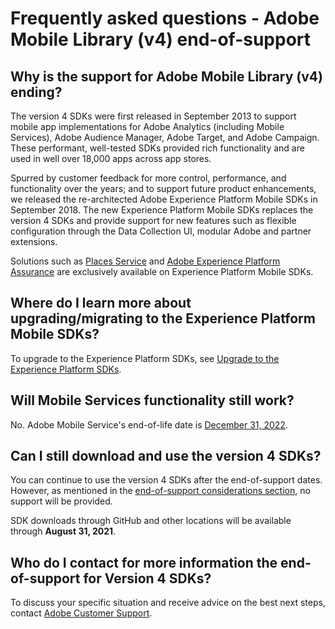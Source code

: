 # Frequently asked questions - Adobe Mobile Library (v4) end-of-support

## Why is the support for Adobe Mobile Library (v4) ending?

The version 4 SDKs were first released in September 2013 to support mobile app implementations for Adobe Analytics (including Mobile Services), Adobe Audience Manager, Adobe Target, and Adobe Campaign. These performant, well-tested SDKs provided rich functionality and are used in well over 18,000 apps across app stores.

Spurred by customer feedback for more control, performance, and functionality over the years; and to support future product enhancements, we released the re-architected Adobe Experience Platform Mobile SDKs in September 2018. The new Experience Platform Mobile SDKs replaces the version 4 SDKs and provide support for new features such as flexible configuration through the Data Collection UI, modular Adobe and partner extensions.

Solutions such as [Places Service](https://experienceleague.adobe.com/docs/places/using/home.html) and [Adobe Experience Platform Assurance](https://experienceleague.adobe.com/docs/experience-platform/assurance/home.html) are exclusively available on Experience Platform Mobile SDKs.

## Where do I learn more about upgrading/migrating to the Experience Platform Mobile SDKs?

To upgrade to the Experience Platform SDKs, see [Upgrade to the Experience Platform SDKs](..).

## Will Mobile Services functionality still work?

No. Adobe Mobile Service's end-of-life date is [December 31, 2022](https://experienceleague.adobe.com/docs/mobile-services/using/eol.html).

## Can I still download and use the version 4 SDKs?

You can continue to use the version 4 SDKs after the end-of-support dates. However, as mentioned in the [end-of-support considerations section](./index.md#end-of-support-considerations), no support will be provided.

<InlineAlert variant="warning" slots="text"/>

SDK downloads through GitHub and other locations will be available through **August 31, 2021**.

## Who do I contact for more information the end-of-support for Version 4 SDKs?

To discuss your specific situation and receive advice on the best next steps, contact [Adobe Customer Support](https://experienceleague.adobe.com/?support-solution=General#support).
